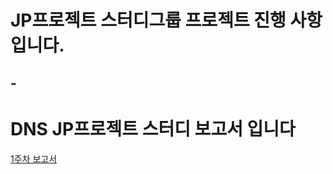 # JP프로젝트 스터디그룹 프로젝트 진행 사항입니다.

## -

# DNS JP프로젝트 스터디 보고서 입니다

[1주차 보고서](https://github.com/izuna69/TIL/blob/main/report/1%EC%A3%BC%EC%B0%A8.md)
